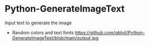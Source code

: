 # Python-GenerateImageText
 Input text to generate the image

* Random colors and text fonts
https://github.com/gblvil/Python-GenerateImageText/blob/main/output.jpg
